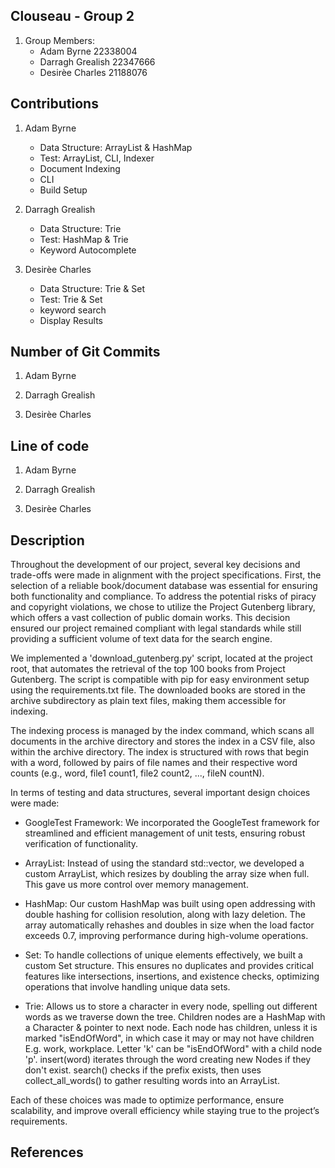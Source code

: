 ## Clouseau - Group 2
1. Group Members:
    - Adam Byrne 22338004
    - Darragh Grealish 22347666
    - Desirèe Charles 21188076

## Contributions 
1. Adam Byrne
    - Data Structure: ArrayList & HashMap
    - Test: ArrayList, CLI, Indexer
    - Document Indexing
    - CLI
    - Build Setup 


2. Darragh Grealish
    - Data Structure: Trie
    - Test: HashMap & Trie
    - Keyword Autocomplete 
    

3. Desirèe Charles
    - Data Structure: Trie & Set
    - Test: Trie & Set
    - keyword search
    - Display Results

## Number of Git Commits
1. Adam Byrne

2. Darragh Grealish

3. Desirèe Charles

## Line of code
1. Adam Byrne

2. Darragh Grealish

3. Desirèe Charles

## Description 

Throughout the development of our project, several key decisions and trade-offs were made in alignment with the project specifications. First, the selection of a reliable book/document database was essential for ensuring both functionality and compliance. To address the potential risks of piracy and copyright violations, we chose to utilize the Project Gutenberg library, which offers a vast collection of public domain works. This decision ensured our project remained compliant with legal standards while still providing a sufficient volume of text data for the search engine.

We implemented a 'download_gutenberg.py' script, located at the project root, that automates the retrieval of the top 100 books from Project Gutenberg. The script is compatible with pip for easy environment setup using the requirements.txt file. The downloaded books are stored in the archive subdirectory as plain text files, making them accessible for indexing.

The indexing process is managed by the index command, which scans all documents in the archive directory and stores the index in a CSV file, also within the archive directory. The index is structured with rows that begin with a word, followed by pairs of file names and their respective word counts (e.g., word, file1 count1, file2 count2, ..., fileN countN).

In terms of testing and data structures, several important design choices were made:

- GoogleTest Framework: We incorporated the GoogleTest framework for streamlined and efficient management of unit tests, ensuring robust verification of functionality.

- ArrayList: Instead of using the standard std::vector, we developed a custom ArrayList, which resizes by doubling the array size when full. This gave us more control over memory management.

- HashMap: Our custom HashMap was built using open addressing with double hashing for collision resolution, along with lazy deletion. The array automatically rehashes and doubles in size when the load factor exceeds 0.7, improving performance during high-volume operations.

- Set: To handle collections of unique elements effectively, we built a custom Set structure. This ensures no duplicates and provides critical features like intersections, insertions, and existence checks, optimizing operations that involve handling unique data sets.

- Trie: Allows us to store a character in every node, spelling out different words as we traverse down the tree. Children nodes are a HashMap with a Character & pointer to next node. Each node has children, unless it is marked "isEndOfWord", in which case it may or may not have children E.g. work, workplace. Letter 'k' can be "isEndOfWord" with a child node 'p'. insert(word) iterates through the word creating new Nodes if they don't exist. search() checks if the prefix exists, then uses collect_all_words() to gather resulting words into an ArrayList.

Each of these choices was made to optimize performance, ensure scalability, and improve overall efficiency while staying true to the project’s requirements.

## References